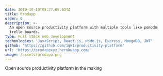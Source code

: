 ```yaml
---
date: 2019-10-10T08:27:09.634Z
title: Prodapp
order: 0
description: >-
  An open source productivity platform with multiple tools like pomodoro and
  trello boards.
type: Full stack web development
technologies: 'JavaScript, React.js, Node.js, Express, MongoDB, JWT'
github: 'https://github.com/1qk1/productivity-platform'
url: 'https://prodappxyz.herokuapp.com/'
image: /assets/prodapp.png
---
```

Open source productivity platform in the making
